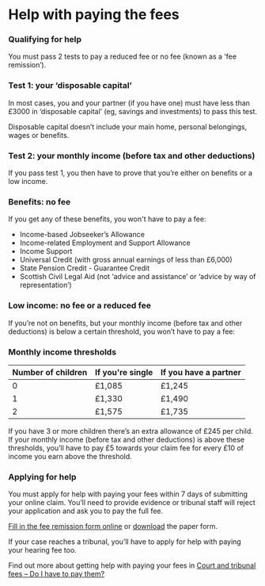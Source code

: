 # Help with paying the fees
 
### Qualifying for help
You must pass 2 tests to pay a reduced fee or no fee (known as a ‘fee remission’).
 
### Test 1: your ‘disposable capital’
In most cases, you and your partner (if you have one) must have less than £3000 in ‘disposable capital’ (eg, savings and investments) to pass this test.
 
Disposable capital doesn’t include your main home, personal belongings, wages or benefits.
 
### Test 2: your monthly income (before tax and other deductions)
If you pass test 1, you then have to prove that you’re either on benefits or a low income.

### Benefits: no fee
If you get any of these benefits, you won't have to pay a fee:
-  Income-based Jobseeker’s Allowance
-  Income-related Employment and Support Allowance
-  Income Support
-  Universal Credit (with gross annual earnings of less than £6,000)
-  State Pension Credit - Guarantee Credit
-  Scottish Civil Legal Aid (not ‘advice and assistance’ or ‘advice by way of representation’)

### Low income: no fee or a reduced fee
If you’re not on benefits, but your monthly income (before tax and other deductions) is below a certain threshold, you won’t have to pay a fee:
 
### Monthly income thresholds

|Number of children|If you're single|If you have a partner|
|------------------|----------------|---------------------|
|0|£1,085|£1,245|
|1|£1,330|£1,490|
|2|£1,575|£1,735|

If you have 3 or more children there’s an extra allowance of £245 per child.
If your monthly income (before tax and other deductions) is above these thresholds, you’ll have to pay £5 towards your claim fee for every £10 of income you earn above the threshold.

### Applying for help
You must apply for help with paying your fees within 7 days of submitting your online claim. You’ll need to provide evidence or tribunal staff will reject your application and ask you to pay the full fee.
 
[Fill in the fee remission form online](http://www.employmenttribunals.service.gov.uk/remissions) or [download](https://www.employmenttribunals.service.gov.uk/form/pdf/173ET1_Claim_Form.pdf) the paper form.
 
If your case reaches a tribunal, you’ll have to apply for help with paying your hearing fee too.
 
Find out more about getting help with paying your fees in [Court and tribunal fees – Do I have to pay them?](http://www.fbu.org.uk/wp-content/uploads/2014/04/HM-Court-and-Tribunal-fees.pdf)